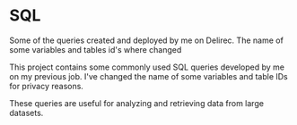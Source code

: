 # SQL
Some of the queries created and deployed by me on Delirec. The name of some variables and tables id's where changed

This project contains some commonly used SQL queries developed by me on my previous job. I've changed the name of some variables and table IDs for privacy reasons.

These queries are useful for analyzing and retrieving data from large datasets.
